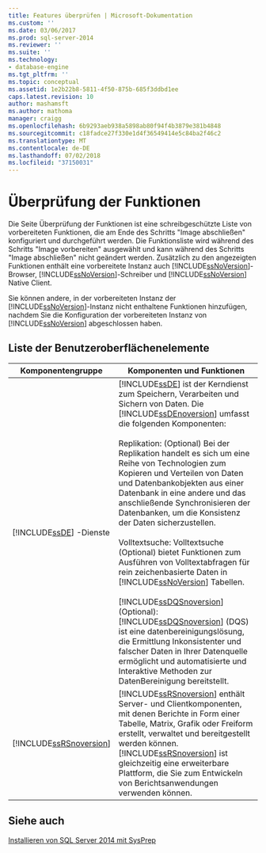 ```yaml
---
title: Features überprüfen | Microsoft-Dokumentation
ms.custom: ''
ms.date: 03/06/2017
ms.prod: sql-server-2014
ms.reviewer: ''
ms.suite: ''
ms.technology:
- database-engine
ms.tgt_pltfrm: ''
ms.topic: conceptual
ms.assetid: 1e2b22b8-5811-4f50-875b-685f3ddbd1ee
caps.latest.revision: 10
author: mashamsft
ms.author: mathoma
manager: craigg
ms.openlocfilehash: 6b9293aeb938a5898ab80f94f4b3879e381b4848
ms.sourcegitcommit: c18fadce27f330e1d4f36549414e5c84ba2f46c2
ms.translationtype: MT
ms.contentlocale: de-DE
ms.lasthandoff: 07/02/2018
ms.locfileid: "37150031"
---
```

# <a name="feature-review"></a>Überprüfung der Funktionen
  Die Seite Überprüfung der Funktionen ist eine schreibgeschützte Liste von vorbereiteten Funktionen, die am Ende des Schritts "Image abschließen" konfiguriert und durchgeführt werden. Die Funktionsliste wird während des Schritts "Image vorbereiten" ausgewählt und kann während des Schritts "Image abschließen" nicht geändert werden. Zusätzlich zu den angezeigten Funktionen enthält eine vorbereitete Instanz auch [!INCLUDE[ssNoVersion](../../includes/ssnoversion-md.md)]-Browser, [!INCLUDE[ssNoVersion](../../includes/ssnoversion-md.md)]-Schreiber und [!INCLUDE[ssNoVersion](../../includes/ssnoversion-md.md)] Native Client.  
  
 Sie können andere, in der vorbereiteten Instanz der [!INCLUDE[ssNoVersion](../../includes/ssnoversion-md.md)]-Instanz nicht enthaltene Funktionen hinzufügen, nachdem Sie die Konfiguration der vorbereiteten Instanz von [!INCLUDE[ssNoVersion](../../includes/ssnoversion-md.md)] abgeschlossen haben.  
  
## <a name="uielement-list"></a>Liste der Benutzeroberflächenelemente  
  
|Komponentengruppe|Komponenten und Funktionen|  
|---------------------|-----------------------------|  
|[!INCLUDE[ssDE](../../includes/ssde-md.md)] -Dienste|[!INCLUDE[ssDE](../../includes/ssde-md.md)] ist der Kerndienst zum Speichern, Verarbeiten und Sichern von Daten. Die [!INCLUDE[ssDEnoversion](../../includes/ssdenoversion-md.md)] umfasst die folgenden Komponenten:<br /><br /> Replikation: (Optional) Bei der Replikation handelt es sich um eine Reihe von Technologien zum Kopieren und Verteilen von Daten und Datenbankobjekten aus einer Datenbank in eine andere und das anschließende Synchronisieren der Datenbanken, um die Konsistenz der Daten sicherzustellen.<br /><br /> Volltextsuche: Volltextsuche (Optional) bietet Funktionen zum Ausführen von Volltextabfragen für rein zeichenbasierte Daten in [!INCLUDE[ssNoVersion](../../includes/ssnoversion-md.md)] Tabellen.<br /><br /> [!INCLUDE[ssDQSnoversion](../../includes/ssdqsnoversion-md.md)] (Optional): [!INCLUDE[ssDQSnoversion](../../includes/ssdqsnoversion-md.md)] (DQS) ist eine datenbereinigungslösung, die Ermittlung Inkonsistenter und falscher Daten in Ihrer Datenquelle ermöglicht und automatisierte und Interaktive Methoden zur DatenBereinigung bereitstellt.|  
|[!INCLUDE[ssRSnoversion](../../includes/ssrsnoversion-md.md)]|[!INCLUDE[ssRSnoversion](../../includes/ssrsnoversion-md.md)] enthält Server- und Clientkomponenten, mit denen Berichte in Form einer Tabelle, Matrix, Grafik oder Freiform erstellt, verwaltet und bereitgestellt werden können. [!INCLUDE[ssRSnoversion](../../includes/ssrsnoversion-md.md)] ist gleichzeitig eine erweiterbare Plattform, die Sie zum Entwickeln von Berichtsanwendungen verwenden können.|  
  
## <a name="see-also"></a>Siehe auch  
 [Installieren von SQL Server 2014 mit SysPrep](../../database-engine/install-windows/install-sql-server-using-sysprep.md)  
  
  
